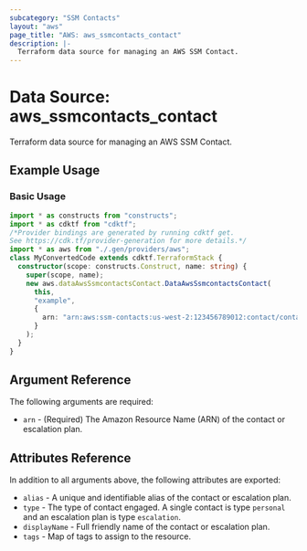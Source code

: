 ```yaml
---
subcategory: "SSM Contacts"
layout: "aws"
page_title: "AWS: aws_ssmcontacts_contact"
description: |-
  Terraform data source for managing an AWS SSM Contact.
---
```


# Data Source: aws_ssmcontacts_contact

Terraform data source for managing an AWS SSM Contact.

## Example Usage

### Basic Usage

```typescript
import * as constructs from "constructs";
import * as cdktf from "cdktf";
/*Provider bindings are generated by running cdktf get.
See https://cdk.tf/provider-generation for more details.*/
import * as aws from "./.gen/providers/aws";
class MyConvertedCode extends cdktf.TerraformStack {
  constructor(scope: constructs.Construct, name: string) {
    super(scope, name);
    new aws.dataAwsSsmcontactsContact.DataAwsSsmcontactsContact(
      this,
      "example",
      {
        arn: "arn:aws:ssm-contacts:us-west-2:123456789012:contact/contactalias",
      }
    );
  }
}

```

## Argument Reference

The following arguments are required:

* `arn` - (Required) The Amazon Resource Name (ARN) of the contact or escalation plan.

## Attributes Reference

In addition to all arguments above, the following attributes are exported:

* `alias` - A unique and identifiable alias of the contact or escalation plan.
* `type` - The type of contact engaged. A single contact is type `personal` and an escalation plan is type `escalation`.
* `displayName` - Full friendly name of the contact or escalation plan.
* `tags` - Map of tags to assign to the resource.

<!-- cache-key: cdktf-0.17.0-pre.15 input-bd6cf3f787014993277a4b3f46219b6412d1f38acd9c908065cb3db8b6d7b308 -->